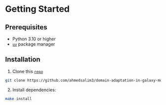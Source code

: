 Getting Started
===============

## Prerequisites

- Python 3.10 or higher
- [`uv`](https://docs.astral.sh/uv/getting-started/installation/) package manager

## Installation

1. Clone this [`repo`](https://github.com/ahmedsalim3/domain-adaptation-in-galaxy-morphology.git)

```bash
git clone https://github.com/ahmedsalim3/domain-adaptation-in-galaxy-morphology.git
```

2. Install dependencies:

```bash
make install
```
